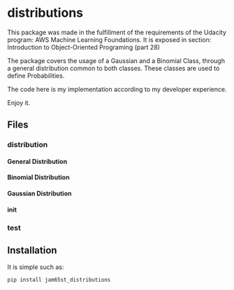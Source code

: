 # distributions

This package was made in the fulfillment of the requirements of the Udacity program: AWS Machine Learning Foundations. It is exposed in section: Introduction to Object-Oriented Programing (part 28)

The package covers the usage of a Gaussian and a Binomial Class, through a general distribution common to both classes. These classes are used to define Probabilities.

The code here is my implementation according to my developer experience. 

Enjoy it.

## Files

### distribution

#### General Distribution
#### Binomial Distribution
#### Gaussian Distribution
#### __init__

### test

## Installation
It is simple such as:

``pip install jam65st_distributions``

